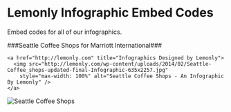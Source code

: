 Lemonly Infographic Embed Codes
===============================

Embed codes for all of our infographics.


###Seattle Coffee Shops for Marriott International###

    <a href="http://lemonly.com" title="Infographics Designed by Lemonly">
      <img src="http://lemonly.com/wp-content/uploads/2014/02/Seattle-Coffee_shops-updated-final-Infographic-635x2257.jpg"
        style="max-width: 100%" alt="Seattle Coffee Shops - An Infographic By Lemonly" />
    </a>
![Seattle Coffee Shops](http://lemonly.com/wp-content/uploads/2014/02/coffeesquare-635x635.jpg "Seattle Coffee Shops")
